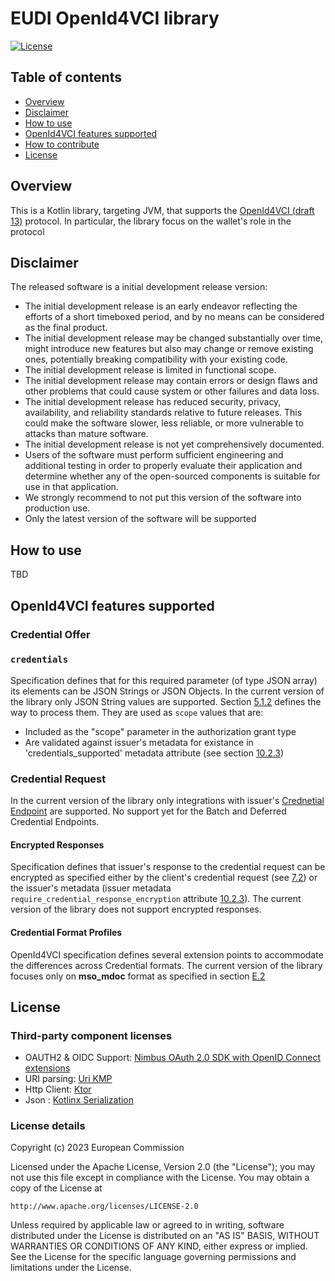 # EUDI OpenId4VCI library

[![License](https://img.shields.io/badge/License-Apache%202.0-blue.svg)](https://www.apache.org/licenses/LICENSE-2.0)

## Table of contents

* [Overview](#overview)
* [Disclaimer](#disclaimer)
* [How to use](#how-to-use)  
* [OpenId4VCI features supported](#openid4vci-features-supported)
* [How to contribute](#how-to-contribute)
* [License](#license)


## Overview

This is a Kotlin library, targeting JVM, that supports 
the [OpenId4VCI (draft 13)](https://openid.bitbucket.io/connect/openid-4-verifiable-credential-issuance-1_0.html) protocol.
In particular, the library focus on the wallet's role in the protocol


## Disclaimer

The released software is a initial development release version: 
-  The initial development release is an early endeavor reflecting the efforts of a short timeboxed period, and by no means can be considered as the final product.  
-  The initial development release may be changed substantially over time, might introduce new features but also may change or remove existing ones, potentially breaking compatibility with your existing code.
-  The initial development release is limited in functional scope.
-  The initial development release may contain errors or design flaws and other problems that could cause system or other failures and data loss.
-  The initial development release has reduced security, privacy, availability, and reliability standards relative to future releases. This could make the software slower, less reliable, or more vulnerable to attacks than mature software.
-  The initial development release is not yet comprehensively documented. 
-  Users of the software must perform sufficient engineering and additional testing in order to properly evaluate their application and determine whether any of the open-sourced components is suitable for use in that application.
-  We strongly recommend to not put this version of the software into production use.
-  Only the latest version of the software will be supported

## How to use

TBD

## OpenId4VCI features supported

### Credential Offer

###  `credentials` 
Specification defines that for this required parameter (of type JSON array) its elements can be JSON Strings or JSON Objects. In the current version of the library only JSON String values are supported.
Section [5.1.2](https://openid.github.io/OpenID4VCI/openid-4-verifiable-credential-issuance-wg-draft.html#section-5.1.2) defines the way to process them. They are used as `scope` values that are: 
-   Included as the "scope" parameter in the authorization grant type
-   Are validated against issuer's metadata for existance in 'credentials_supported' metadata attribute (see section [10.2.3](https://openid.github.io/OpenID4VCI/openid-4-verifiable-credential-issuance-wg-draft.html#section-10.2.3))  

### Credential Request
In the current version of the library only integrations with issuer's [Crednetial Endpoint](https://openid.github.io/OpenID4VCI/openid-4-verifiable-credential-issuance-wg-draft.html#name-credential-endpoint) are supported. No support yet for the Batch and Deferred Credential Endpoints.

#### Encrypted Responses
Specification defines that issuer's response to the credential request can be encrypted as specified either by the client's credential request (see [7.2](https://openid.github.io/OpenID4VCI/openid-4-verifiable-credential-issuance-wg-draft.html#name-credential-request)) or the issuer's metadata (issuer metadata `require_credential_response_encryption` attribute [10.2.3](https://openid.github.io/OpenID4VCI/openid-4-verifiable-credential-issuance-wg-draft.html#section-10.2.3)). The current version of the library does not support encrypted responses.   

#### Credential Format Profiles
OpenId4VCI specification defines several extension points to accommodate the differences across Credential formats. The current version of the library focuses only on **mso_mdoc** format as specified in section [E.2](https://openid.github.io/OpenID4VCI/openid-4-verifiable-credential-issuance-wg-draft.html#name-iso-mdl)  

## License

### Third-party component licenses

* OAUTH2 & OIDC Support: [Nimbus OAuth 2.0 SDK with OpenID Connect extensions](https://connect2id.com/products/nimbus-oauth-openid-connect-sdk)
* URI parsing: [Uri KMP](https://github.com/eygraber/uri-kmp)
* Http Client: [Ktor](https://ktor.io/)
* Json : [Kotlinx Serialization](https://github.com/Kotlin/kotlinx.serialization)

### License details

Copyright (c) 2023 European Commission

Licensed under the Apache License, Version 2.0 (the "License");
you may not use this file except in compliance with the License.
You may obtain a copy of the License at

    http://www.apache.org/licenses/LICENSE-2.0

Unless required by applicable law or agreed to in writing, software
distributed under the License is distributed on an "AS IS" BASIS,
WITHOUT WARRANTIES OR CONDITIONS OF ANY KIND, either express or implied.
See the License for the specific language governing permissions and
limitations under the License.
